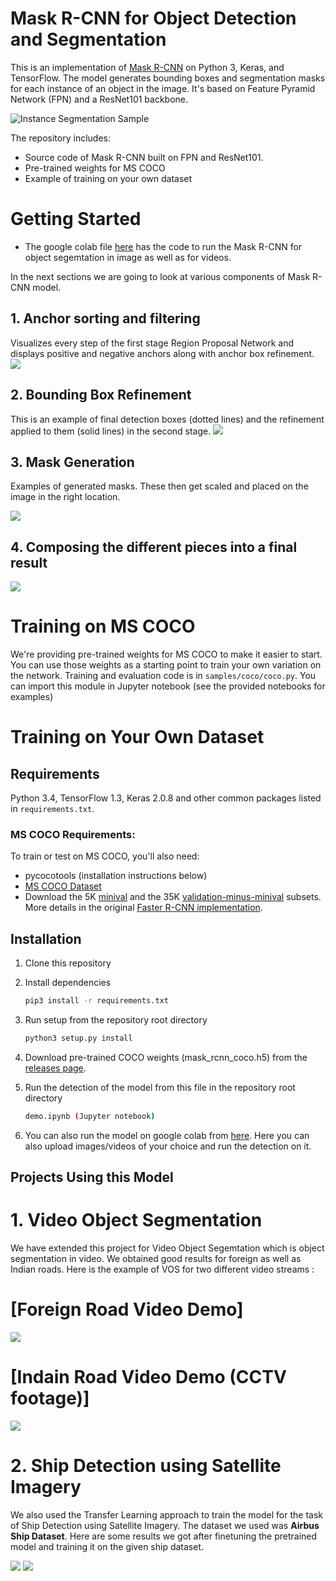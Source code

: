 # Mask R-CNN for Object Detection and Segmentation

This is an implementation of [Mask R-CNN](https://arxiv.org/abs/1703.06870) on Python 3, Keras, and TensorFlow. The model generates bounding boxes and segmentation masks for each instance of an object in the image. It's based on Feature Pyramid Network (FPN) and a ResNet101 backbone.

![Instance Segmentation Sample](assets/street.png)

The repository includes:
* Source code of Mask R-CNN built on FPN and ResNet101.
* Pre-trained weights for MS COCO
* Example of training on your own dataset

# Getting Started
* The google colab file [here](https://colab.research.google.com/drive/1osDmA7WpF3q3yH2FReZ5PPxd8i1nqnxW?usp=sharing) has the code to run the Mask R-CNN for object segemtation in image as well as for videos.

In the next sections we are going to look at various components of Mask R-CNN model.

## 1. Anchor sorting and filtering
Visualizes every step of the first stage Region Proposal Network and displays positive and negative anchors along with anchor box refinement.
![](assets/detection_anchors.png)

## 2. Bounding Box Refinement
This is an example of final detection boxes (dotted lines) and the refinement applied to them (solid lines) in the second stage.
![](assets/detection_refinement.png)

## 3. Mask Generation
Examples of generated masks. These then get scaled and placed on the image in the right location.

![](assets/detection_masks.png)

## 4. Composing the different pieces into a final result

![](assets/detection_final.png)


# Training on MS COCO
We're providing pre-trained weights for MS COCO to make it easier to start. You can
use those weights as a starting point to train your own variation on the network.
Training and evaluation code is in `samples/coco/coco.py`. You can import this
module in Jupyter notebook (see the provided notebooks for examples) 


# Training on Your Own Dataset


## Requirements
Python 3.4, TensorFlow 1.3, Keras 2.0.8 and other common packages listed in `requirements.txt`.

### MS COCO Requirements:
To train or test on MS COCO, you'll also need:
* pycocotools (installation instructions below)
* [MS COCO Dataset](http://cocodataset.org/#home)
* Download the 5K [minival](https://dl.dropboxusercontent.com/s/o43o90bna78omob/instances_minival2014.json.zip?dl=0)
  and the 35K [validation-minus-minival](https://dl.dropboxusercontent.com/s/s3tw5zcg7395368/instances_valminusminival2014.json.zip?dl=0)
  subsets. More details in the original [Faster R-CNN implementation](https://github.com/rbgirshick/py-faster-rcnn/blob/master/data/README.md).


## Installation
1. Clone this repository
2. Install dependencies
   ```bash
   pip3 install -r requirements.txt
   ```
3. Run setup from the repository root directory
    ```bash
    python3 setup.py install
    ``` 
4. Download pre-trained COCO weights (mask_rcnn_coco.h5) from the [releases page](https://github.com/matterport/Mask_RCNN/releases).

5. Run the detection of the model from this file in the repository root directory
    ```bash
    demo.ipynb (Jupyter notebook)
    ```
6. You can also run the model on google colab from [here](https://colab.research.google.com/drive/1osDmA7WpF3q3yH2FReZ5PPxd8i1nqnxW#scrollTo=uLABmOZPJEfB). Here you can also upload images/videos of your choice and run the detection on it.  


## Projects Using this Model

# 1. **Video Object Segmentation**

We have extended this project for Video Object Segemtation which is object segmentation in video. We obtained good results for foreign as well as Indian roads. Here is the example of VOS for two different video streams :

# [Foreign Road Video Demo]
![](assets/Foreign_roads.gif)





# [Indain Road Video Demo (CCTV footage)]
![](assets/Indian_roads.gif)

# 2. **Ship Detection using Satellite Imagery**

We also used the Transfer Learning approach to train the model for the task of Ship Detection using Satellite Imagery. The dataset we used was **Airbus Ship Dataset**. Here are some results we got after finetuning the pretrained model and training it on the given ship dataset.

![](assets/ship3.png)      ![](assets/ship4.png)

